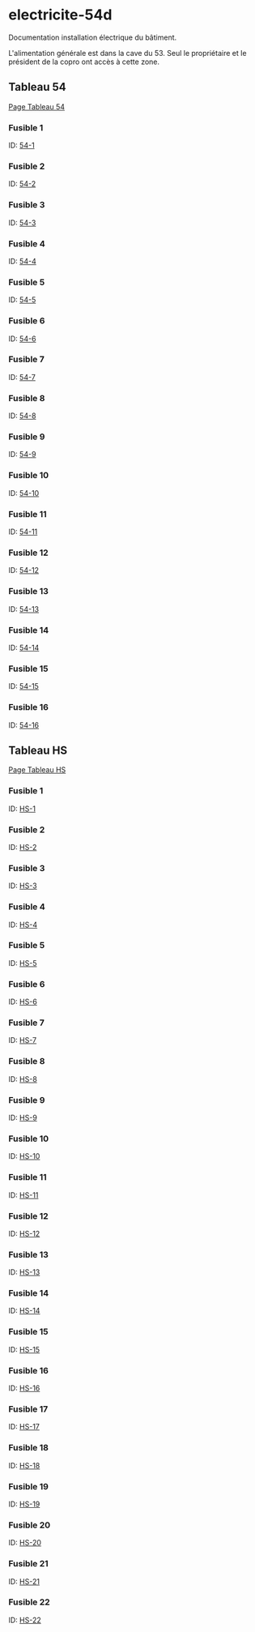 # electricite-54d
Documentation installation électrique du bâtiment.

L'alimentation générale est dans la cave du 53. Seul le propriétaire et le président de la copro ont accès à cette zone.

## Tableau 54
[Page Tableau 54](54/tableau.md)
### Fusible 1 
ID: [54-1](54/1.md)

### Fusible 2 
ID: [54-2](54/2.md)

### Fusible 3 
ID: [54-3](54/3.md)

### Fusible 4 
ID: [54-4](54/4.md)

### Fusible 5 
ID: [54-5](54/5.md)

### Fusible 6
ID: [54-6](54/6.md)

### Fusible 7
ID: [54-7](54/7.md)

### Fusible 8
ID: [54-8](54/8.md)

### Fusible 9
ID: [54-9](54/9.md)

### Fusible 10
ID: [54-10](54/10.md)

### Fusible 11
ID: [54-11](54/11.md)

### Fusible 12
ID: [54-12](54/12.md)

### Fusible 13
ID: [54-13](54/13.md)

### Fusible 14
ID: [54-14](54/14.md)

### Fusible 15 
ID: [54-15](54/15.md)

### Fusible 16
ID: [54-16](54/16.md)


## Tableau HS
[Page Tableau HS](hs/tableau.md)
### Fusible 1 
ID: [HS-1](hs/1.md)

### Fusible 2
ID: [HS-2](hs/2.md)

### Fusible 3 
ID: [HS-3](hs/3.md)

### Fusible 4
ID: [HS-4](hs/4.md)

### Fusible 5
ID: [HS-5](hs/5.md)

### Fusible 6
ID: [HS-6](hs/6.md)

### Fusible 7
ID: [HS-7](hs/7.md)

### Fusible 8
ID: [HS-8](hs/8.md)

### Fusible 9
ID: [HS-9](hs/9.md)

### Fusible 10
ID: [HS-10](hs/10.md)

### Fusible 11
ID: [HS-11](hs/11.md)

### Fusible 12
ID: [HS-12](hs/12.md)

### Fusible 13
ID: [HS-13](hs/13.md)

### Fusible 14
ID: [HS-14](hs/14.md)

### Fusible 15
ID: [HS-15](hs/15.md)

### Fusible 16
ID: [HS-16](hs/16.md)

### Fusible 17
ID: [HS-17](hs/17.md)

### Fusible 18
ID: [HS-18](hs/18.md)

### Fusible 19
ID: [HS-19](hs/19.md)

### Fusible 20
ID: [HS-20](hs/20.md)

### Fusible 21
ID: [HS-21](hs/21.md)

### Fusible 22
ID: [HS-22](hs/22.md)
